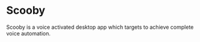 # Scooby

Scooby is a voice activated desktop app which targets to achieve complete voice automation.
